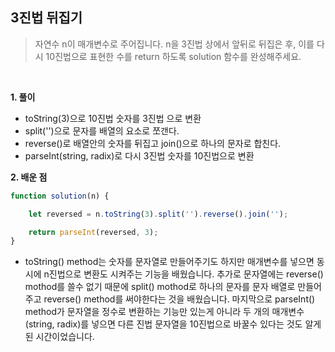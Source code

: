 ## 3진법 뒤집기
> 자연수 n이 매개변수로 주어집니다. n을 3진법 상에서 앞뒤로 뒤집은 후, 이를 다시 10진법으로 표현한 수를 return 하도록 solution 함수를 완성해주세요.
<br>

**1. 풀이**

- toString(3)으로 10진법 숫자를 3진법 으로 변환
- split('')으로 문자를 배열의 요소로 쪼갠다.
- reverse()로 배열안의 숫자를 뒤집고 join()으로 하나의 문자로 합친다.
- parseInt(string, radix)로 다시 3진법 숫자를 10진법으로 변환

**2. 배운 점**
```javascript
function solution(n) {

    let reversed = n.toString(3).split('').reverse().join('');

    return parseInt(reversed, 3);
}
```
- toString() method는 숫자를 문자열로 만들어주기도 하지만 매개변수를 넣으면 동시에 n진법으로 변환도 시켜주는 기능을 배웠습니다. 추가로 문자열에는 reverse() mothod를 쓸수 없기 때문에 split() mothod로 하나의 문자를 문자 배열로 만들어 주고 reverse() method를 써야한다는 것을 배웠습니다. 마지막으로 parseInt() method가 문자열을 정수로 변환하는 기능만 있는게 아니라 두 개의 매개변수(string, radix)를 넣으면 다른 진법 문자열을 10진법으로 바꿀수 있다는 것도 알게 된 시간이었습니다.
